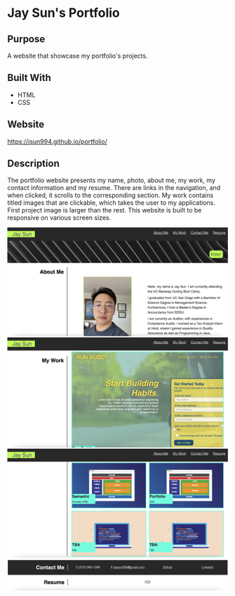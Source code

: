 # Jay Sun's Portfolio

## Purpose
A website that showcase my portfolio's projects.

## Built With
* HTML
* CSS

## Website
https://jsun994.github.io/portfolio/

## Description
The portfolio website presents my name, photo, about me, my work, my contact information and my resume.
There are links in the navigation, and when clicked, it scrolls to the corresponding section.
My work contains titled images that are clickable, which takes the user to my applications.
First project image is larger than the rest.
This website is built to be responsive on various screen sizes.

![port1](assets/images/screenshot1.png)
![port2](assets/images/screenshot2.png)
![port3](assets/images/screenshot3.png)
![port4](assets/images/screenshot4.png)